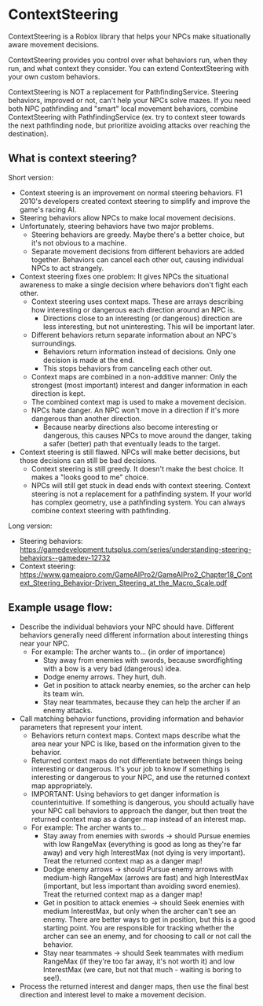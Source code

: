 # ContextSteering
ContextSteering is a Roblox library that helps your NPCs make situationally aware movement decisions.

ContextSteering provides you control over what behaviors run, when they run, and what context they consider. You can extend ContextSteering with your own custom behaviors.

ContextSteering is NOT a replacement for PathfindingService. Steering behaviors, improved or not, can't help your NPCs solve mazes. If you need both NPC pathfinding and "smart" local movement behaviors, combine ContextSteering with PathfindingService (ex. try to context steer towards the next pathfinding node, but prioritize avoiding attacks over reaching the destination).

## What is context steering?
Short version:
- Context steering is an improvement on normal steering behaviors. F1 2010's developers created context steering to simplify and improve the game's racing AI.
- Steering behaviors allow NPCs to make local movement decisions.
- Unfortunately, steering behaviors have two major problems.
    - Steering behaviors are greedy. Maybe there's a better choice, but it's not obvious to a machine.
    - Separate movement decisions from different behaviors are added together. Behaviors can cancel each other out, causing individual NPCs to act strangely.
- Context steering fixes one problem: It gives NPCs the situational awareness to make a single decision where behaviors don't fight each other.
    - Context steering uses context maps. These are arrays describing how interesting or dangerous each direction around an NPC is.
        - Directions close to an interesting (or dangerous) direction are less interesting, but not uninteresting. This will be important later.
    - Different behaviors return separate information about an NPC's surroundings.
        - Behaviors return information instead of decisions. Only one decision is made at the end.
        - This stops behaviors from canceling each other out. 
    - Context maps are combined in a non-additive manner: Only the strongest (most important) interest and danger information in each direction is kept.
    - The combined context map is used to make a movement decision.
    - NPCs hate danger. An NPC won't move in a direction if it's more dangerous than another direction.
        - Because nearby directions also become interesting or dangerous, this causes NPCs to move around the danger, taking a safer (better) path that eventually leads to the target.
- Context steering is still flawed. NPCs will make better decisions, but those decisions can still be bad decisions.
    - Context steering is still greedy. It doesn't make the best choice. It makes a "looks good to me" choice.
    - NPCs will still get stuck in dead ends with context steering. Context steering is not a replacement for a pathfinding system. If your world has complex geometry, use a pathfinding system. You can always combine context steering with pathfinding.

Long version:
- Steering behaviors: https://gamedevelopment.tutsplus.com/series/understanding-steering-behaviors--gamedev-12732
- Context steering: https://www.gameaipro.com/GameAIPro2/GameAIPro2_Chapter18_Context_Steering_Behavior-Driven_Steering_at_the_Macro_Scale.pdf

## Example usage flow:
- Describe the individual behaviors your NPC should have. Different behaviors generally need different information about interesting things near your NPC.
    - For example: The archer wants to... (in order of importance)
        - Stay away from enemies with swords, because swordfighting with a bow is a very bad (dangerous) idea.
        - Dodge enemy arrows. They hurt, duh.
        - Get in position to attack nearby enemies, so the archer can help its team win.
        - Stay near teammates, because they can help the archer if an enemy attacks.
- Call matching behavior functions, providing information and behavior parameters that represent your intent.
    - Behaviors return context maps. Context maps describe what the area near your NPC is like, based on the information given to the behavior.
    - Returned context maps do not differentiate between things being interesting or dangerous. It's your job to know if something is interesting or dangerous to your NPC, and use the returned context map appropriately.
    - IMPORTANT: Using behaviors to get danger information is counterintuitive. If something is dangerous, you should actually have your NPC call behaviors to approach the danger, but then treat the returned context map as a danger map instead of an interest map.
    - For example: The archer wants to...
        - Stay away from enemies with swords -> should Pursue enemies with low RangeMax (everything is good as long as they're far away) and very high InterestMax (not dying is very important). Treat the returned context map as a danger map!
        - Dodge enemy arrows -> should Pursue enemy arrows with medium-high RangeMax (arrows are fast) and high InterestMax (important, but less important than avoiding sword enemies). Treat the returned context map as a danger map!
        - Get in position to attack enemies -> should Seek enemies with medium InterestMax, but only when the archer can't see an enemy. There are better ways to get in position, but this is a good starting point. You are responsible for tracking whether the archer can see an enemy, and for choosing to call or not call the behavior.
        - Stay near teammates -> should Seek teammates with medium RangeMax (if they're too far away, it's not worth it) and low InterestMax (we care, but not that much - waiting is boring to see!).
- Process the returned interest and danger maps, then use the final best direction and interest level to make a movement decision.

[//]: # (TODO: Installation instructions)

[//]: # (TODO: Proofread)

[//]: # (TODO: Create usage example/demo place)

[//]: # (TODO: Consider Moonwave + workflow actions for generating + publishing autodoc)